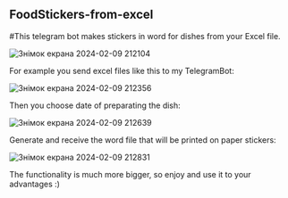 ## FoodStickers-from-excel


#This telegram bot makes stickers in word for dishes from your Excel file.



![Знімок екрана 2024-02-09 212104](https://github.com/romchhh/FoodStickersBot/assets/123520267/593b7177-a466-481b-a56e-6f5ff3a95d12)






For example you send excel files like this to my TelegramBot:

![Знімок екрана 2024-02-09 212356](https://github.com/romchhh/FoodStickersBot/assets/123520267/64441ffd-9d48-47fb-8b73-71d4434a7557)








Then you choose date of preparating the dish:

![Знімок екрана 2024-02-09 212639](https://github.com/romchhh/FoodStickersBot/assets/123520267/e5e7278b-ec05-42c6-a6fa-84f0235043d5)







Generate and receive the word file that will be printed on paper stickers:

![Знімок екрана 2024-02-09 212831](https://github.com/romchhh/FoodStickersBot/assets/123520267/00746e97-86f7-4c80-969a-318080ae3b6a)



The functionality is much more bigger, so enjoy and use it to your advantages :)
